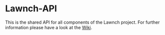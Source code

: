 # Lawnch-API

This is the shared API for all components of the Lawnch project.
For further information please have a look at the [Wiki](https://github.com/dutil-org/Lawnch-API/wiki).

